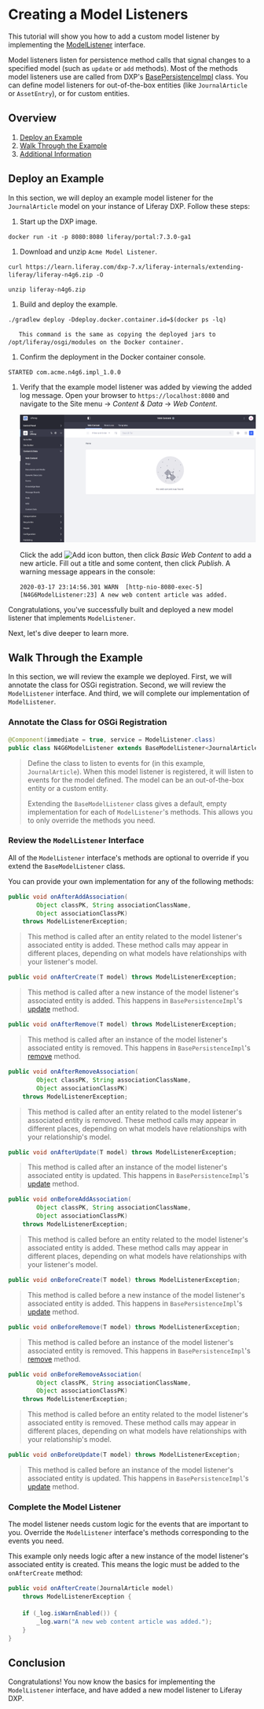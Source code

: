 # Creating a Model Listeners

This tutorial will show you how to add a custom model listener by implementing the [ModelListener](https://github.com/liferay/liferay-portal/blob/7.3.0-ga1/portal-kernel/src/com/liferay/portal/kernel/model/ModelListener.java) interface.

Model listeners listen for persistence method calls that signal changes to a specified model (such as `update` or `add` methods). Most of the methods model listeners use are called from DXP's [BasePersistenceImpl](https://github.com/liferay/liferay-portal/blob/7.3.0-ga1/portal-kernel/src/com/liferay/portal/kernel/service/persistence/impl/BasePersistenceImpl.java) class. You can define model listeners for out-of-the-box entities (like `JournalArticle` or `AssetEntry`), or for custom entities.

## Overview

1. [Deploy an Example](#deploy-an-example)
1. [Walk Through the Example](#walk-through-the-example)
1. [Additional Information](#additional-information)

## Deploy an Example

In this section, we will deploy an example model listener for the `JournalArticle` model on your instance of Liferay DXP. Follow these steps:

1. Start up the DXP image.

```
docker run -it -p 8080:8080 liferay/portal:7.3.0-ga1
```

1. Download and unzip `Acme Model Listener`.

```
curl https://learn.liferay.com/dxp-7.x/liferay-internals/extending-liferay/liferay-n4g6.zip -O
```

```
unzip liferay-n4g6.zip
```

1. Build and deploy the example.

```
./gradlew deploy -Ddeploy.docker.container.id=$(docker ps -lq)
```

```note::
   This command is the same as copying the deployed jars to /opt/liferay/osgi/modules on the Docker container.
```

1. Confirm the deployment in the Docker container console.

```
STARTED com.acme.n4g6.impl_1.0.0
```

1. Verify that the example model listener was added by viewing the added log message. Open your browser to `https://localhost:8080` and navigate to the Site menu → _Content & Data_ → _Web Content_.

	![The web content administration page in the Site menu.](./creating-a-model-listener/images/01.png)

	Click the add ![Add icon](../../images/icon-add.png) button, then click _Basic Web Content_ to add a new article. Fill out a title and some content, then click _Publish_. A warning message appears in the console:

	```
	2020-03-17 23:14:56.301 WARN  [http-nio-8080-exec-5][N4G6ModelListener:23] A new web content article was added.
	```

Congratulations, you've successfully built and deployed a new model listener that implements `ModelListener`.

Next, let's dive deeper to learn more.

## Walk Through the Example

In this section, we will review the example we deployed. First, we will annotate the class for OSGi registration. Second, we will review the `ModelListener` interface. And third, we will complete our implementation of `ModelListener`.

### Annotate the Class for OSGi Registration

```java
@Component(immediate = true, service = ModelListener.class)
public class N4G6ModelListener extends BaseModelListener<JournalArticle> {
```

> Define the class to listen to events for (in this example, `JournalArticle`). When this model listener is registered, it will listen to events for the model defined. The model can be an out-of-the-box entity or a custom entity.
>
> Extending the `BaseModelListener` class gives a default, empty implementation for each of `ModelListener`'s methods. This allows you to only override the methods you need.

### Review the `ModelListener` Interface

All of the `ModelListener` interface's methods are optional to override if you extend the `BaseModelListener` class.

You can provide your own implementation for any of the following methods:

```java
public void onAfterAddAssociation(
		Object classPK, String associationClassName,
		Object associationClassPK)
	throws ModelListenerException;
```

> This method is called after an entity related to the model listener's associated entity is added. These method calls may appear in different places, depending on what models have relationships with your listener's model.

```java
public void onAfterCreate(T model) throws ModelListenerException;
```

> This method is called after a new instance of the model listener's associated entity is added. This happens in `BasePersistenceImpl`'s [update](https://github.com/liferay/liferay-portal/blob/7.3.0-ga1/portal-kernel/src/com/liferay/portal/kernel/service/persistence/impl/BasePersistenceImpl.java#L524) method.

```java
public void onAfterRemove(T model) throws ModelListenerException;
```

> This method is called after an instance of the model listener's associated entity is removed. This happens in `BasePersistenceImpl`'s [remove](https://github.com/liferay/liferay-portal/blob/7.3.0-ga1/portal-kernel/src/com/liferay/portal/kernel/service/persistence/impl/BasePersistenceImpl.java#L460) method.

```java
public void onAfterRemoveAssociation(
		Object classPK, String associationClassName,
		Object associationClassPK)
	throws ModelListenerException;
```

> This method is called after an entity related to the model listener's associated entity is removed. These method calls may appear in different places, depending on what models have relationships with your relationship's model.

```java
public void onAfterUpdate(T model) throws ModelListenerException;
```

> This method is called after an instance of the model listener's associated entity is updated. This happens in `BasePersistenceImpl`'s [update](https://github.com/liferay/liferay-portal/blob/7.3.0-ga1/portal-kernel/src/com/liferay/portal/kernel/service/persistence/impl/BasePersistenceImpl.java#L524) method.

```java
public void onBeforeAddAssociation(
		Object classPK, String associationClassName,
		Object associationClassPK)
	throws ModelListenerException;
```

> This method is called before an entity related to the model listener's associated entity is added. These method calls may appear in different places, depending on what models have relationships with your listener's model.

```java
public void onBeforeCreate(T model) throws ModelListenerException;
```

> This method is called before a new instance of the model listener's associated entity is added. This happens in `BasePersistenceImpl`'s [update](https://github.com/liferay/liferay-portal/blob/7.3.0-ga1/portal-kernel/src/com/liferay/portal/kernel/service/persistence/impl/BasePersistenceImpl.java#L524) method.

```java
public void onBeforeRemove(T model) throws ModelListenerException;
```

> This method is called before an instance of the model listener's associated entity is removed. This happens in `BasePersistenceImpl`'s [remove](https://github.com/liferay/liferay-portal/blob/7.3.0-ga1/portal-kernel/src/com/liferay/portal/kernel/service/persistence/impl/BasePersistenceImpl.java#L460) method.

```java
public void onBeforeRemoveAssociation(
		Object classPK, String associationClassName,
		Object associationClassPK)
	throws ModelListenerException;
```

> This method is called before an entity related to the model listener's associated entity is removed. These method calls may appear in different places, depending on what models have relationships with your relationship's model.

```java
public void onBeforeUpdate(T model) throws ModelListenerException;
```

> This method is called before an instance of the model listener's associated entity is updated. This happens in `BasePersistenceImpl`'s [update](https://github.com/liferay/liferay-portal/blob/7.3.0-ga1/portal-kernel/src/com/liferay/portal/kernel/service/persistence/impl/BasePersistenceImpl.java#L524) method.

### Complete the Model Listener

The model listener needs custom logic for the events that are important to you. Override the `ModelListener` interface's methods corresponding to the events you need.

This example only needs logic after a new instance of the model listener's associated entity is created. This means the logic must be added to the `onAfterCreate` method:

```java
public void onAfterCreate(JournalArticle model)
	throws ModelListenerException {

	if (_log.isWarnEnabled()) {
		_log.warn("A new web content article was added.");
	}
}
```

## Conclusion

Congratulations! You now know the basics for implementing the `ModelListener` interface, and have added a new model listener to Liferay DXP.